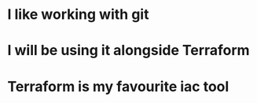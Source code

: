 # I like working with git
# I will be using it alongside Terraform
# Terraform is my favourite iac tool
